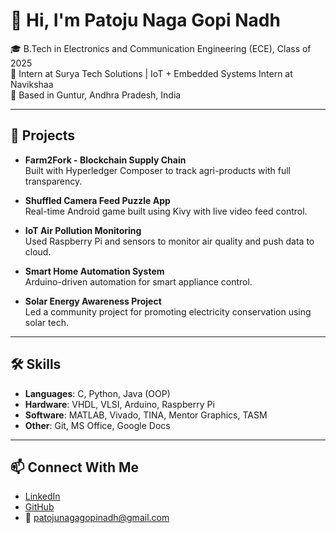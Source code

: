 # 👋 Hi, I'm Patoju Naga Gopi Nadh

🎓 B.Tech in Electronics and Communication Engineering (ECE), Class of 2025  
🏢 Intern at Surya Tech Solutions | IoT + Embedded Systems Intern at Navikshaa  
📍 Based in Guntur, Andhra Pradesh, India  

---

## 🚀 Projects

- **Farm2Fork - Blockchain Supply Chain**  
  Built with Hyperledger Composer to track agri-products with full transparency.

- **Shuffled Camera Feed Puzzle App**  
  Real-time Android game built using Kivy with live video feed control.

- **IoT Air Pollution Monitoring**  
  Used Raspberry Pi and sensors to monitor air quality and push data to cloud.

- **Smart Home Automation System**  
  Arduino-driven automation for smart appliance control.

- **Solar Energy Awareness Project**  
  Led a community project for promoting electricity conservation using solar tech.

---

## 🛠️ Skills

- **Languages**: C, Python, Java (OOP)
- **Hardware**: VHDL, VLSI, Arduino, Raspberry Pi
- **Software**: MATLAB, Vivado, TINA, Mentor Graphics, TASM
- **Other**: Git, MS Office, Google Docs

---

## 📫 Connect With Me

- [LinkedIn](https://www.linkedin.com/in/patoju-nagagopinadh-9b4545243)
- [GitHub](https://github.com/patojunagagopinadh)
- 📧 patojunagagopinadh@gmail.com
